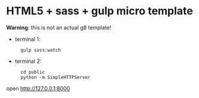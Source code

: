 # HTML5 + sass + gulp micro template

**Warning**: this is not an actual g8 template!

- terminal 1:

        gulp sass:watch

- terminal 2:

        cd public
        python -m SimpleHTTPServer

open <http://127.0.0.1:8000>
